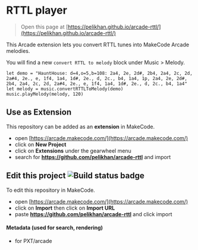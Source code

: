 # RTTL player

> Open this page at [https://pelikhan.github.io/arcade-rttl/](https://pelikhan.github.io/arcade-rttl/)

This Arcade extension lets you convert RTTL tunes into MakeCode Arcade
melodies.

You will find a new ``convert RTTL to melody`` block under Music > Melody.

```blocks
let demo = "HauntHouse: d=4,o=5,b=108: 2a4, 2e, 2d#, 2b4, 2a4, 2c, 2d, 2a#4, 2e., e, 1f4, 1a4, 1d#, 2e., d, 2c., b4, 1a4, 1p, 2a4, 2e, 2d#, 2b4, 2a4, 2c, 2d, 2a#4, 2e., e, 1f4, 1a4, 1d#, 2e., d, 2c., b4, 1a4"
let melody = music.convertRTTLToMelody(demo)
music.playMelody(melody, 120)
```

## Use as Extension

This repository can be added as an **extension** in MakeCode.

* open [https://arcade.makecode.com/](https://arcade.makecode.com/)
* click on **New Project**
* click on **Extensions** under the gearwheel menu
* search for **https://github.com/pelikhan/arcade-rttl** and import

## Edit this project ![Build status badge](https://github.com/pelikhan/arcade-rttl/workflows/MakeCode/badge.svg)

To edit this repository in MakeCode.

* open [https://arcade.makecode.com/](https://arcade.makecode.com/)
* click on **Import** then click on **Import URL**
* paste **https://github.com/pelikhan/arcade-rttl** and click import

#### Metadata (used for search, rendering)

* for PXT/arcade
<script src="https://makecode.com/gh-pages-embed.js"></script><script>makeCodeRender("{{ site.makecode.home_url }}", "{{ site.github.owner_name }}/{{ site.github.repository_name }}");</script>
